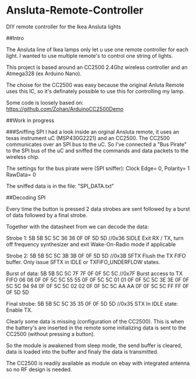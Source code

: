 # Ansluta-Remote-Controller
DIY remote controller for the Ikea Ansluta lights

##Intro

The Ansluta line of Ikea lamps only let u use one remote controller for each light. 
I wanted to use multiple remote's to control one string of lights.

This project is based around an CC2500 2.4Ghz wireless controller and an Atmega328 (ex Arduino Nano).

The choise for the CC2500 was easy because the original Anluta Remote uses this IC, so it's definately possible to use this for controlling my lamp.

Some code is loosely based on:
https://github.com/Zohan/ArduinoCC2500Demo

##Work in progress

###Sniffing SPI
I had a look inside an orginal Ansluta remote, it uses an texas instrument uC (MSP430G2221) and an CC2500.
The CC2500 communicates over an SPI bus to the uC. So I've connected a "Bus Pirate" to the SPI bus of the uC and sniffed the commands and data packets to the wireless chip.

The settings for the bus pirate were (SPI sniffer):
Clock Edge= 0, Polarity= 1 RawData= 0 

The sniffed data is in the file: "SPI_DATA.txt"

##Decoding SPI

Every time the button is pressed 2 data strobes are sent followed by a burst of data followed by a final strobe.

Together with the datasheet from we can decode the data:

Strobe 1:
5B 5B 5C 5C 36 36 0F 0F 5D 5D 	//0x36 SIDLE Exit RX / TX, turn off frequency synthesizer and exit Wake-On-Radio mode if applicable

Strobe 2:
5B 5B 5C 5C 3B 3B 0F 0F 5D 5D 	//0x3B SFTX Flush the TX FIFO buffer. Only issue SFTX in IDLE or TXFIFO_UNDERFLOW states.

Burst of data:
5B 5B 5C 5C 7F 7F 0F 0F 5C 5C 	//0x7F Burst access to TX FIFO
06 06 0F 0F 5C 5C 
55 55 0F 0F 5C 5C 
01 01 0F 0F 5C 5C 
3E 3E 0F 0F 5C 5C 
94 94 0F 0F 5C 5C 
02 02 0F 0F 5C 5C 
AA AA 0F 0F 5C 5C 
FF FF 0F 0F 5D 5D 

Final strobe:
5B 5B 5C 5C 35 35 0F 0F 5D 5D 	//0x35 STX In IDLE state: Enable TX. 


Clearly some data is missing (configuration of the CC2500).
This is when the battery's are inserted in the remote some initializing data is sent to the CC2500 (without pressing a button).

So the module is awakened from sleep mode, the send buffer is cleared, data is loaded into the buffer and finaly the data is transmitted.



The CC2500 is readily available as module on ebay with integrated antenna so no RF design is needed.



